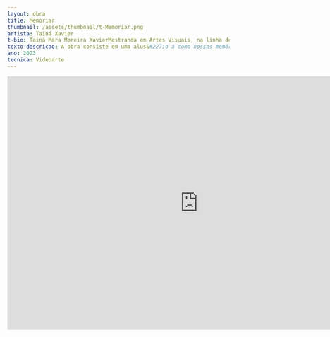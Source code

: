 ```yaml
---
layout: obra
title: Memoriar
thumbnail: /assets/thumbnail/t-Memoriar.png
artista: Tainá Xavier
t-bio: Tainá Mara Moreira XavierMestranda em Artes Visuais, na linha de pesquisa Po&#233;ticas Transversais, do Programa de Pós&#45;gradua&#231;&#227;o em Artes Visuais do Instituto de Artes da Universidade de Bras&#237;lia &#40;PPGAV&#47;IDA&#47;UnB&#41;, licenciada e bacharel em Ci&#234;ncias Biológicas e bacharel em Museologia pela mesma institui&#231;&#227;o. Possui sua pesquisa po&#233;tica e produ&#231;&#227;o art&#237;stica direcionadas para linguagens da escrita e da imagem, como a fotografia, v&#237;deo e colagem e escrita.
texto-descricao: A obra consiste em uma alus&#227;o a como nossas memórias s&#227;o constru&#237;das. Seja em uma imagem fotográfica, na oralidade, ou ainda em um banco de dados e metadados, a montagem das memórias permite e engendra a imagina&#231;&#227;o. Compreender o inventar como parte essencial do processo de constru&#231;&#227;o de umas memórias contraria a necessidade da verdade final e absoluta sobre o que constitui nossas histórias e memórias. A obra &#233; composta por tr&#234;s express&#245;es e um mesmo acontecimento e exposto por meio de resultados de dispositivos distinto&#58; a fotografia, a oralidade e a cria&#231;&#227;o de imagens por meio de intelig&#234;ncia artificial generativa.
ano: 2023
tecnica: Videoarte
---
```

<iframe width="864" height="574" src="https://www.youtube.com/embed/nySWv0InpI4" title="MEMORIAR (sem crédito)" frameborder="0" allow="accelerometer; autoplay; clipboard-write; encrypted-media; gyroscope; picture-in-picture; web-share" allowfullscreen></iframe>
